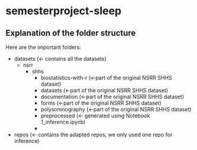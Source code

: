 # semesterproject-sleep


## Explanation of the folder structure
Here are the important folders:
- datasets (<- contains all the datasets)
    - nsrr
        - shhs
            - biostatistics-with-r (<-part of the original NSRR SHHS dataset)
            - datasets (<-part of the original NSRR SHHS dataset)
            - documentation (<-part of the original NSRR SHHS dataset)
            - forms (<-part of the original NSRR SHHS dataset)
            - polysomnography (<-part of the original NSRR SHHS dataset)
            - preprocessed (<- generated using Notebook 1_inference.ipynb)
            - 
- repos (<- contains the adapted repos, we only used one repo for inference)
    

